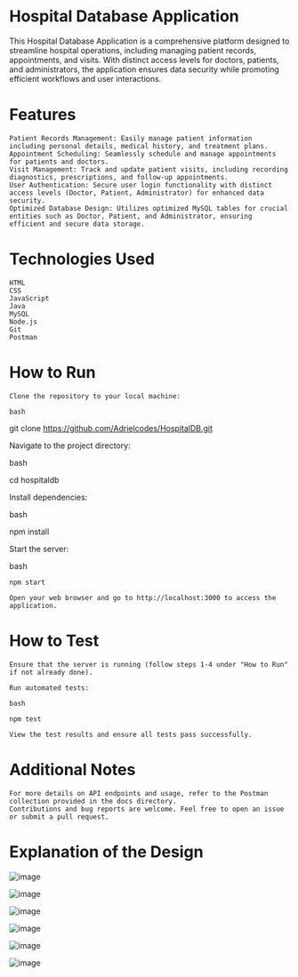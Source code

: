 # **Hospital Database Application**

This Hospital Database Application is a comprehensive platform designed to streamline hospital operations, including managing patient records, appointments, and visits. With distinct access levels for doctors, patients, and administrators, the application ensures data security while promoting efficient workflows and user interactions.

# Features

    Patient Records Management: Easily manage patient information including personal details, medical history, and treatment plans.
    Appointment Scheduling: Seamlessly schedule and manage appointments for patients and doctors.
    Visit Management: Track and update patient visits, including recording diagnostics, prescriptions, and follow-up appointments.
    User Authentication: Secure user login functionality with distinct access levels (Doctor, Patient, Administrator) for enhanced data security.
    Optimized Database Design: Utilizes optimized MySQL tables for crucial entities such as Doctor, Patient, and Administrator, ensuring efficient and secure data storage.

# Technologies Used

    HTML
    CSS
    JavaScript
    Java
    MySQL
    Node.js
    Git
    Postman

# How to Run

    Clone the repository to your local machine:

    bash

git clone https://github.com/Adrielcodes/HospitalDB.git

Navigate to the project directory:

bash

cd hospitaldb

Install dependencies:

bash

npm install

Start the server:

bash

    npm start

    Open your web browser and go to http://localhost:3000 to access the application.

# How to Test

    Ensure that the server is running (follow steps 1-4 under "How to Run" if not already done).

    Run automated tests:

    bash

    npm test

    View the test results and ensure all tests pass successfully.

# Additional Notes

    For more details on API endpoints and usage, refer to the Postman collection provided in the docs directory.
    Contributions and bug reports are welcome. Feel free to open an issue or submit a pull request.

# Explanation of the Design

![image](https://github.com/Adrielcodes/HospitalDB/assets/102835356/d9f1f620-28b3-4621-a225-c5e66591ad78)

![image](https://github.com/Adrielcodes/HospitalDB/assets/102835356/364098be-605b-4505-a024-3318c88b93cd)

![image](https://github.com/Adrielcodes/HospitalDB/assets/102835356/a76fd0cb-868b-4737-9e5b-5fd92f257266)

![image](https://github.com/Adrielcodes/HospitalDB/assets/102835356/580f776c-5f3f-44f0-ae7e-94004da66747)

![image](https://github.com/Adrielcodes/HospitalDB/assets/102835356/e616a22f-4841-445f-83cd-8ba456a481c7)

![image](https://github.com/Adrielcodes/HospitalDB/assets/102835356/6768d25a-1bbc-49ec-af66-3b3c300bede1)


